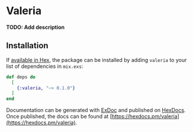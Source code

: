 # Valeria

**TODO: Add description**

## Installation

If [available in Hex](https://hex.pm/docs/publish), the package can be installed
by adding `valeria` to your list of dependencies in `mix.exs`:

```elixir
def deps do
  [
    {:valeria, "~> 0.1.0"}
  ]
end
```

Documentation can be generated with [ExDoc](https://github.com/elixir-lang/ex_doc)
and published on [HexDocs](https://hexdocs.pm). Once published, the docs can
be found at [https://hexdocs.pm/valeria](https://hexdocs.pm/valeria).

